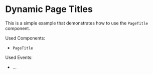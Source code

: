# Dynamic Page Titles

This is a simple example that demonstrates how to use the `PageTitle` component.

Used Components:

- `PageTitle`

Used Events:

- ...
